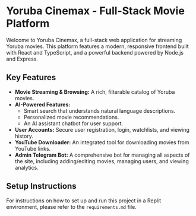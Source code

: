 # Yoruba Cinemax - Full-Stack Movie Platform

Welcome to Yoruba Cinemax, a full-stack web application for streaming Yoruba movies. This platform features a modern, responsive frontend built with React and TypeScript, and a powerful backend powered by Node.js and Express.

## Key Features

- **Movie Streaming & Browsing:** A rich, filterable catalog of Yoruba movies.
- **AI-Powered Features:**
    - Smart search that understands natural language descriptions.
    - Personalized movie recommendations.
    - An AI assistant chatbot for user support.
- **User Accounts:** Secure user registration, login, watchlists, and viewing history.
- **YouTube Downloader:** An integrated tool for downloading movies from YouTube links.
- **Admin Telegram Bot:** A comprehensive bot for managing all aspects of the site, including adding/editing movies, managing users, and viewing analytics.

## Setup Instructions

For instructions on how to set up and run this project in a Replit environment, please refer to the `requirements.md` file.